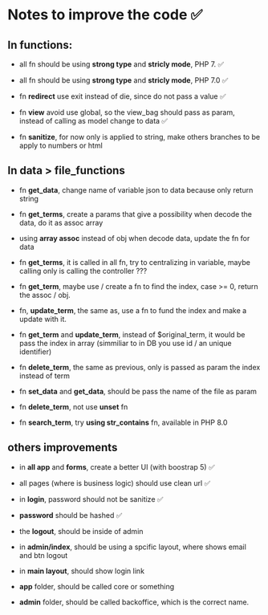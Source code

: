 # Notes to improve the code  &#9989;

## In functions:
- all fn should be using **strong type** and **stricly mode**, PHP 7. &#9989;

- all fn should be using **strong type** and **stricly mode**, PHP 7.0 &#9989;

- fn **redirect** use exit instead of die, since do not pass a value &#9989;

- fn **view** avoid use global, so the view_bag should pass as param, instead of calling as model change to data &#9989;

- fn **sanitize**, for now only is applied to string, make others branches to be apply to numbers or html 

## In data > file_functions 


- fn **get_data**, change name of variable json to data because only return string

- fn **get_terms**, create a params that give a possibility when decode the data, do it as assoc array

- using **array assoc** instead of obj when decode data, update the fn for data

- fn **get_terms**, it is called in all fn, try to centralizing in variable, maybe calling only is calling the controller ???

- fn **get_term**, maybe use / create a fn to find the index, case >= 0, return the assoc / obj.

- fn, **update_term**, the same as, use a fn to fund the index and make a update with it.

- fn **get_term** and  **update_term**, instead of $original_term, it would be pass the index in array (simmiliar to in DB you use id / an unique identifier)

- fn **delete_term**, the same as previous, only is passed as param the index instead of term

- fn **set_data** and  **get_data**, should be pass the name of the file as param 

- fn **delete_term**, not use **unset** fn

- fn **search_term**, try **using str_contains** fn, available in PHP 8.0


## others improvements

- in **all app** and **forms**, create a better UI (with boostrap 5) &#9989;

- all pages (where is business logic) should use clean url &#9989;
 
- in **login**, password should not be sanitize &#9989;

- **password** should be hashed &#9989;

- the **logout**, should be inside of admin

- in **admin/index**, should be using a spcific layout, where shows email and btn logout

- in **main layout**, should show login link

- **app** folder, should be called core or something

- **admin** folder, should be called backoffice, which is the correct name.